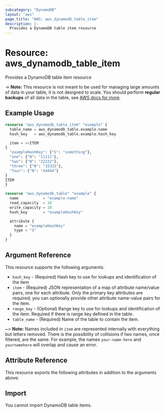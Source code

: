 ```yaml
---
subcategory: "DynamoDB"
layout: "aws"
page_title: "AWS: aws_dynamodb_table_item"
description: |-
  Provides a DynamoDB table item resource
---
```


# Resource: aws_dynamodb_table_item

Provides a DynamoDB table item resource

-> **Note:** This resource is not meant to be used for managing large amounts of data in your table, it is not designed to scale.
  You should perform **regular backups** of all data in the table, see [AWS docs for more](https://docs.aws.amazon.com/amazondynamodb/latest/developerguide/BackupRestore.html).

## Example Usage

```terraform
resource "aws_dynamodb_table_item" "example" {
  table_name = aws_dynamodb_table.example.name
  hash_key   = aws_dynamodb_table.example.hash_key

  item = <<ITEM
{
  "exampleHashKey": {"S": "something"},
  "one": {"N": "11111"},
  "two": {"N": "22222"},
  "three": {"N": "33333"},
  "four": {"N": "44444"}
}
ITEM
}

resource "aws_dynamodb_table" "example" {
  name           = "example-name"
  read_capacity  = 10
  write_capacity = 10
  hash_key       = "exampleHashKey"

  attribute {
    name = "exampleHashKey"
    type = "S"
  }
}
```

## Argument Reference

This resource supports the following arguments:

* `hash_key` - (Required) Hash key to use for lookups and identification of the item
* `item` - (Required) JSON representation of a map of attribute name/value pairs, one for each attribute. Only the primary key attributes are required; you can optionally provide other attribute name-value pairs for the item.
* `range_key` - (Optional) Range key to use for lookups and identification of the item. Required if there is range key defined in the table.
* `table_name` - (Required) Name of the table to contain the item.

~> **Note:** Names included in `item` are represented internally with everything but letters removed. There is the possibility of collisions if two names, once filtered, are the same. For example, the names `your-name-here` and `yournamehere` will overlap and cause an error.

## Attribute Reference

This resource exports the following attributes in addition to the arguments above:

## Import

You cannot import DynamoDB table items.
